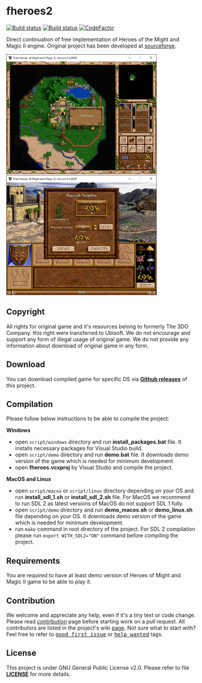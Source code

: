 fheroes2
======
[![Build status](https://travis-ci.org/ihhub/fheroes2.svg?branch=master)](https://travis-ci.org/ihhub/fheroes2) [![Build status](https://ci.appveyor.com/api/projects/status/ih6cw0yr1yuxf4ll?svg=true)](https://ci.appveyor.com/project/ihhub/fheroes2) [![CodeFactor](https://www.codefactor.io/repository/github/ihhub/fheroes2/badge)](https://www.codefactor.io/repository/github/ihhub/fheroes2)

Direct continuation of free implementation of Heroes of the Might and Magic II engine. Original project has been developed at [sourceforge](https://sourceforge.net/projects/fheroes2/).

<img src="files/images/screenshots/screenshot_game1.png?raw=true" width="400"> <img src="files/images/screenshots/screenshot_game2.png?raw=true" width="400">

Copyright
---------------------------
All rights for original game and it's resources belong to formerly The 3DO Company. this right were transferred to Ubisoft. We do not encourage and support any form of illegal usage of original game. We do not provide any information about download of original game in any form.

Download
---------------------------
You can download compiled game for specific OS via [**Github releases**](https://github.com/ihhub/fheroes2/releases) of this project.

Compilation
---------------------------
Please follow below instructions to be able to compile the project:

**Windows**
- open `script/windows` directory and run **install_packages.bat** file. It installs necessary packages for Visual Studio build.
- open `script/demo` directory and run **demo.bat** file. It downloads demo version of the game which is needed for minimum development.
- open **fheroes.vcxproj** by Visual Studio and compile the project.

**MacOS and Linux**
- open `script/macos` or `script/linux` directory depending on your OS and run **install_sdl_1.sh** or **install_sdl_2.sh** file. For MacOS we recommend to run SDL 2 as latest versions of MacOS do not support SDL 1 fully.
- open `script/demo` directory and run **demo_macos.sh** or **demo_linux.sh** file depending on your OS. It downloads demo version of the game which is needed for minimum development.
- run `make` command in root directory of the project. For SDL 2 compilation please run `export WITH_SDL2="ON"` command before compiling the project.

Requirements
---------------------------
You are required to have at least demo version of Heroes of Might and Magic II game to be able to play it.

Contribution
---------------------------
We welcome and appreciate any help, even if it's a tiny text or code change. Please read [contribution](https://github.com/ihhub/fheroes2/blob/master/CONTRIBUTING.md) page before starting work on a pull request. All contributors are listed in the project's wiki [page](https://github.com/ihhub/fheroes2/wiki/Contributors). 
Not sure what to start with? Feel free to refer to <kbd>[good first issue](https://github.com/ihhub/fheroes2/issues?q=is%3Aissue+is%3Aopen+label%3A%22good+first+issue%22)</kbd> or <kbd>[help wanted](https://github.com/ihhub/fheroes2/issues?q=is%3Aissue+is%3Aopen+label%3A%22help+wanted%22)</kbd> tags.

License
---------------------------
This project is under GNU General Public License v2.0. Please refer to file [**LICENSE**](https://github.com/ihhub/fheroes2/blob/master/LICENSE) for more details.
